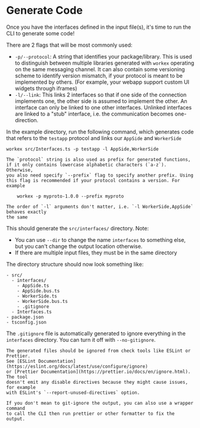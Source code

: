# Generate Code

Once you have the interfaces defined in the input file(s), it's time to
run the CLI to generate some code!

There are 2 flags that will be most commonly used:
- `-p/--protocol`: A string that identifies your package/library. This is used
  to distinguish between multiple libraries generated with `workex` operating
  on the same messaging channel. It can also contain some versioning scheme
  to identify version mismatch, if your protocol is meant to be implemented
  by others. (For example, your webapp support custom UI widgets through iframes)
- `-l/--link`: This links 2 interfaces so that if one side of the connection
  implements one, the other side is assumed to implement the other. An interface
  can only be linked to one other interfaces. Unlinked interfaces are linked to
  a "stub" interface, i.e. the communication becomes one-direction.

In the example directory, run the following command, which
generates code that refers to the `testapp` protocol and links our `AppSide` and `WorkerSide`

```
workex src/Interfaces.ts -p testapp -l AppSide,WorkerSide
```

```admonish tip
The `protocol` string is also used as prefix for generated functions,
if it only contains lowercase alphabetic characters (`a-z`). Otherwise,
you also need specify `--prefix` flag to specify another prefix. Using
this flag is recommended if your protocol contains a version. For example

    workex -p myproto-1.0.0 --prefix myproto

```

```admonish note
The order of `-l` arguments don't matter, i.e. `-l WorkerSide,AppSide` behaves exactly
the same
```

This should generate the `src/interfaces/` directory. Note:
- You can use `--dir` to change the name `interfaces` to something else,
  but you can't change the output location otherwise.
- If there are multiple input files, they must be in the same directory

The directory structure should now look something like:
```
- src/
  - interfaces/
    - AppSide.ts
    - AppSide.bus.ts
    - WorkerSide.ts
    - WorkerSide.bus.ts
    - .gitignore
  - Interfaces.ts
- package.json
- tsconfig.json
```

The `.gitignore` file is automatically generated to ignore everything in the `interfaces`
directory. You can turn it off with `--no-gitignore`.

```admonish tip
The generated files should be ignored from check tools like ESLint or Prettier.
See [ESLint Documentation](https://eslint.org/docs/latest/use/configure/ignore)
or [Prettier Documentation](https://prettier.io/docs/en/ignore.html). The tool
doesn't emit any disable directives because they might cause issues, for example
with ESLint's `--report-unused-directives` option.

If you don't mean to git-ignore the output, you can also use a wrapper command
to call the CLI then run prettier or other formatter to fix the output.
```
